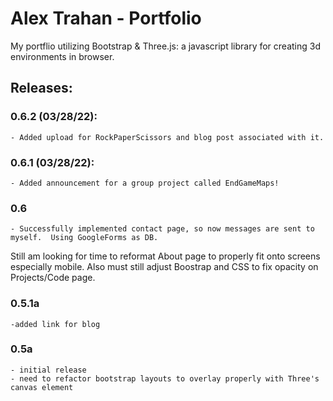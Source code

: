 # Alex Trahan - Portfolio
My portflio utilizing Bootstrap &amp; Three.js: a javascript library for creating 3d environments in browser.

## Releases: 
### 0.6.2 (03/28/22):
	- Added upload for RockPaperScissors and blog post associated with it.
	
### 0.6.1 (03/28/22):
	- Added announcement for a group project called EndGameMaps!

### 0.6
	- Successfully implemented contact page, so now messages are sent to myself.  Using GoogleForms as DB.
	
Still am looking for time to reformat About page to properly fit onto screens especially mobile.
Also must still adjust Boostrap and CSS to fix opacity on Projects/Code page.

### 0.5.1a
	-added link for blog
   
### 0.5a
	- initial release
   	- need to refactor bootstrap layouts to overlay properly with Three's canvas element
